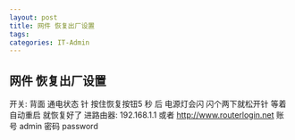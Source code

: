 ```yaml
---
layout: post
title: 网件 恢复出厂设置
tags: 
categories: IT-Admin
---
```



## 网件 恢复出厂设置
开关: 背面 
通电状态 针 按住恢复按钮5 秒 后  电源灯会闪  闪个两下就松开针
等着  自动重启  就恢复好了
进路由器: 192.168.1.1 或者  http://www.routerlogin.net
账号 admin  密码 password